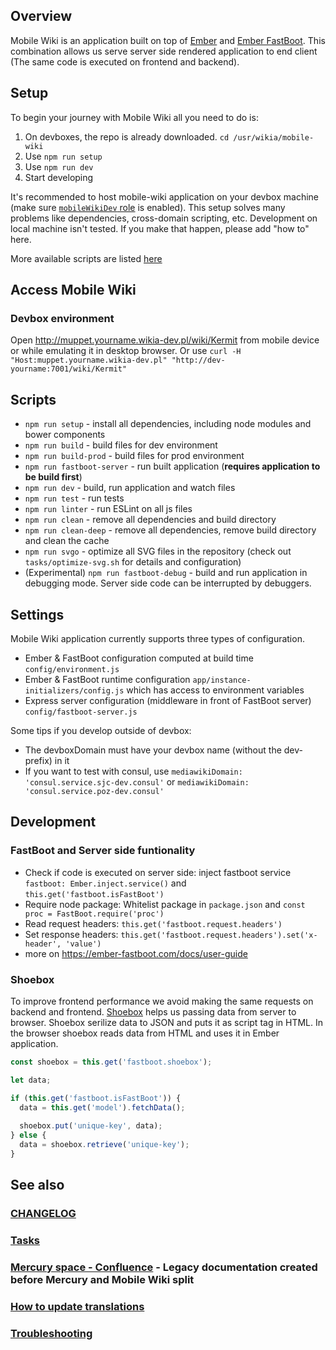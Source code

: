 ## Overview
Mobile Wiki is an application built on top of [Ember](https://emberjs.com/) and [Ember FastBoot](https://ember-fastboot.com/). This combination allows us serve server side rendered application to end client (The same code is executed on frontend and backend).

## Setup
To begin your journey with Mobile Wiki all you need to do is:

1. On devboxes, the repo is already downloaded. `cd /usr/wikia/mobile-wiki`
1. Use `npm run setup`
1. Use `npm run dev`
1. Start developing

It's recommended to host mobile-wiki application on your devbox machine (make sure [`mobileWikiDev` role](https://github.com/Wikia/chef-repo/blob/master/roles/mobileWikiDev.json) is enabled). This setup solves many problems like dependencies, cross-domain scripting, etc.
Development on local machine isn't tested. If you make that happen, please add "how to" here.

More available scripts are listed [here](#scripts)

## Access Mobile Wiki
### Devbox environment
Open http://muppet.yourname.wikia-dev.pl/wiki/Kermit from mobile device or while emulating it in desktop browser.
Or use `curl -H "Host:muppet.yourname.wikia-dev.pl" "http://dev-yourname:7001/wiki/Kermit"`

## Scripts
* `npm run setup` - install all dependencies, including node modules and bower components
* `npm run build` - build files for dev environment
* `npm run build-prod` - build files for prod environment
* `npm run fastboot-server` - run built application (**requires application to be build first**)
* `npm run dev` - build, run application and watch files
* `npm run test` - run tests
* `npm run linter` - run ESLint on all js files
* `npm run clean` - remove all dependencies and build directory
* `npm run clean-deep` - remove all dependencies, remove build directory and clean the cache
* `npm run svgo` - optimize all SVG files in the repository (check out `tasks/optimize-svg.sh` for details and configuration)
* (Experimental) `npm run fastboot-debug` - build and run application in debugging mode. Server side code can be interrupted by debuggers.

## Settings

Mobile Wiki application currently supports three types of configuration.
* Ember & FastBoot configuration computed at build time `config/environment.js`
* Ember & FastBoot runtime configuration `app/instance-initializers/config.js` which has access to environment variables
* Express server configuration (middleware in front of FastBoot server) `config/fastboot-server.js`

Some tips if you develop outside of devbox:
 * The devboxDomain must have your devbox name (without the dev- prefix) in it
 * If you want to test with consul, use `mediawikiDomain: 'consul.service.sjc-dev.consul'` or `mediawikiDomain: 'consul.service.poz-dev.consul'`
 
## Development

### FastBoot and Server side funtionality
* Check if code is executed on server side: inject fastboot service `fastboot: Ember.inject.service()` and `this.get('fastboot.isFastBoot')`
* Require node package: Whitelist package in `package.json` and `const proc = FastBoot.require('proc')`
* Read request headers: `this.get('fastboot.request.headers')`
* Set response headers: `this.get('fastboot.request.headers').set('x-header', 'value')`
* more on https://ember-fastboot.com/docs/user-guide

### Shoebox
To improve frontend performance we avoid making the same requests on backend and frontend. [Shoebox](https://ember-fastboot.com/docs/user-guide#the-shoebox) helps us passing data from server to browser. Shoebox serilize data to JSON and puts it as script tag in HTML. In the browser shoebox reads data from HTML and uses it in Ember application.

```javascript
const shoebox = this.get('fastboot.shoebox');

let data;

if (this.get('fastboot.isFastBoot')) {
  data = this.get('model').fetchData();
  
  shoebox.put('unique-key', data);
} else {
  data = shoebox.retrieve('unique-key');
}
```

## See also

### [CHANGELOG](https://github.com/Wikia/mobile-wiki/releases)

### [Tasks](https://github.com/Wikia/mobile-wiki/blob/dev/tasks/README.md)

### [Mercury space - Confluence](https://wikia-inc.atlassian.net/wiki/display/MER/Mercury) - Legacy documentation created before Mercury and Mobile Wiki split

### [How to update translations](https://github.com/Wikia/mobile-wiki/blob/dev/crowdin/README.md)

### [Troubleshooting](https://github.com/Wikia/mobile-wiki/blob/dev/TROUBLESHOOTING.md)
